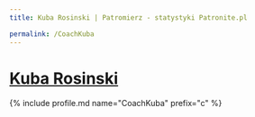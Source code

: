 ```yaml
---
title: Kuba Rosinski | Patromierz - statystyki Patronite.pl

permalink: /CoachKuba
---
```


# [Kuba Rosinski](https://patronite.pl/CoachKuba)

{% include profile.md name="CoachKuba" prefix="c" %}
